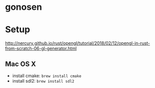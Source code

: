 # gonosen

# Setup

http://nercury.github.io/rust/opengl/tutorial/2018/02/12/opengl-in-rust-from-scratch-06-gl-generator.html

## Mac OS X

- install cmake: `brew install cmake`
- install sdl2: `brew install sdl2`
